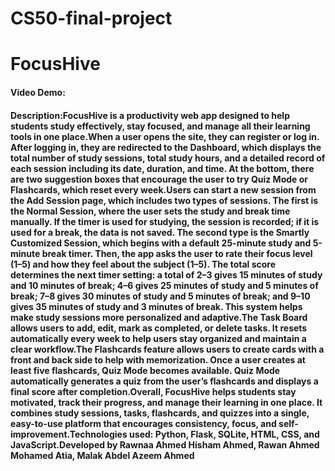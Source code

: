 # CS50-final-project
# FocusHive
#### Video Demo:  <URL HERE>
#### Description:FocusHive is a productivity web app designed to help students study effectively, stay focused, and manage all their learning tools in one place.When a user opens the site, they can register or log in. After logging in, they are redirected to the Dashboard, which displays the total number of study sessions, total study hours, and a detailed record of each session including its date, duration, and time. At the bottom, there are two suggestion boxes that encourage the user to try Quiz Mode or Flashcards, which reset every week.Users can start a new session from the Add Session page, which includes two types of sessions. The first is the Normal Session, where the user sets the study and break time manually. If the timer is used for studying, the session is recorded; if it is used for a break, the data is not saved. The second type is the Smartly Customized Session, which begins with a default 25-minute study and 5-minute break timer. Then, the app asks the user to rate their focus level (1–5) and how they feel about the subject (1–5). The total score determines the next timer setting: a total of 2–3 gives 15 minutes of study and 10 minutes of break; 4–6 gives 25 minutes of study and 5 minutes of break; 7–8 gives 30 minutes of study and 5 minutes of break; and 9–10 gives 35 minutes of study and 3 minutes of break. This system helps make study sessions more personalized and adaptive.The Task Board allows users to add, edit, mark as completed, or delete tasks. It resets automatically every week to help users stay organized and maintain a clear workflow.The Flashcards feature allows users to create cards with a front and back side to help with memorization. Once a user creates at least five flashcards, Quiz Mode becomes available. Quiz Mode automatically generates a quiz from the user’s flashcards and displays a final score after completion.Overall, FocusHive helps students stay motivated, track their progress, and manage their learning in one place. It combines study sessions, tasks, flashcards, and quizzes into a single, easy-to-use platform that encourages consistency, focus, and self-improvement.Technologies used: Python, Flask, SQLite, HTML, CSS, and JavaScript.Developed by Rawnaa Ahmed Hisham Ahmed, Rawan Ahmed Mohamed Atia, Malak Abdel Azeem Ahmed

